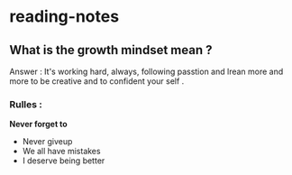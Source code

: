 # reading-notes
## What is the growth mindset mean ?
 Answer : It's working hard, always, following passtion and lrean more and more to be creative and to confident your self .
### Rulles :
**Never forget to** 
* Never giveup
* We all have mistakes
* I deserve being better
